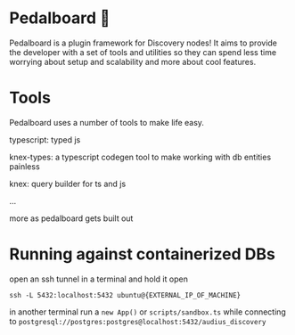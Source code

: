 # Pedalboard 🎸

Pedalboard is a plugin framework for Discovery nodes! It aims to provide the developer with a set of tools and utilities so they can spend less time worrying about setup and scalability and more about cool features. 

# Tools

Pedalboard uses a number of tools to make life easy.

typescript: typed js

knex-types: a typescript codegen tool to make working with db entities painless

knex: query builder for ts and js

…

more as pedalboard gets built out

# Running against containerized DBs

open an ssh tunnel in a terminal and hold it open
```
ssh -L 5432:localhost:5432 ubuntu@{EXTERNAL_IP_OF_MACHINE}
```
in another terminal run a `new App()` or `scripts/sandbox.ts` while connecting to `postgresql://postgres:postgres@localhost:5432/audius_discovery`
